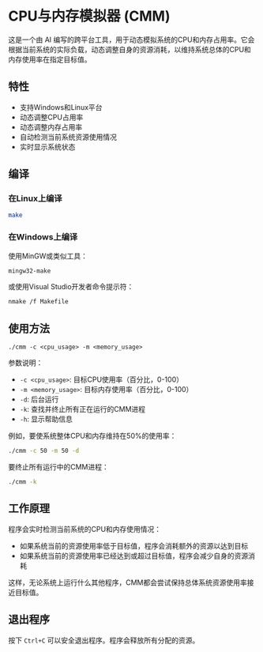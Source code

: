 # CPU与内存模拟器 (CMM)

这是一个由 AI 编写的跨平台工具，用于动态模拟系统的CPU和内存占用率。它会根据当前系统的实际负载，动态调整自身的资源消耗，以维持系统总体的CPU和内存使用率在指定目标值。

## 特性

- 支持Windows和Linux平台
- 动态调整CPU占用率
- 动态调整内存占用率
- 自动检测当前系统资源使用情况
- 实时显示系统状态

## 编译

### 在Linux上编译

```bash
make
```

### 在Windows上编译

使用MinGW或类似工具：

```bash
mingw32-make
```

或使用Visual Studio开发者命令提示符：

```bash
nmake /f Makefile
```

## 使用方法

```
./cmm -c <cpu_usage> -m <memory_usage>
```

参数说明：
- `-c <cpu_usage>`: 目标CPU使用率（百分比，0-100）
- `-m <memory_usage>`: 目标内存使用率（百分比，0-100）
- `-d`: 后台运行
- `-k`: 查找并终止所有正在运行的CMM进程
- `-h`: 显示帮助信息

例如，要使系统整体CPU和内存维持在50%的使用率：

```bash
./cmm -c 50 -m 50 -d
```

要终止所有运行中的CMM进程：

```bash
./cmm -k
```

## 工作原理

程序会实时检测当前系统的CPU和内存使用情况：

- 如果系统当前的资源使用率低于目标值，程序会消耗额外的资源以达到目标
- 如果系统当前的资源使用率已经达到或超过目标值，程序会减少自身的资源消耗

这样，无论系统上运行什么其他程序，CMM都会尝试保持总体系统资源使用率接近目标值。

## 退出程序

按下 `Ctrl+C` 可以安全退出程序。程序会释放所有分配的资源。 